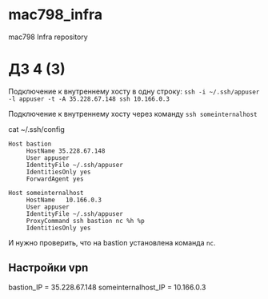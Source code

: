 # mac798_infra
mac798 Infra repository

# ДЗ 4 (3)

Подключение к внутреннему хосту в одну строку: `ssh -i ~/.ssh/appuser -l appuser -t -A 35.228.67.148 ssh 10.166.0.3`

Подключение к внутреннему хосту через команду `ssh someinternalhost` 

cat ~/.ssh/config
```
Host bastion
     HostName 35.228.67.148
     User appuser
     IdentityFile ~/.ssh/appuser
     IdentitiesOnly yes
     ForwardAgent yes

Host someinternalhost
     HostName   10.166.0.3
     User appuser
     IdentityFile ~/.ssh/appuser
     ProxyCommand ssh bastion nc %h %p
     IdentitiesOnly yes

```
И нужно проверить, что на bastion установлена команда `nc`.

## Настройки vpn

bastion_IP = 35.228.67.148
someinternalhost_IP = 10.166.0.3
